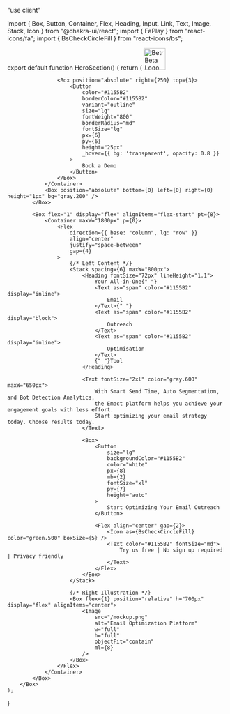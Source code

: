"use client"

import { Box, Button, Container, Flex, Heading, Input, Link, Text, Image, Stack, Icon } from "@chakra-ui/react";
import { FaPlay } from "react-icons/fa";
import { BsCheckCircleFill } from "react-icons/bs";

export default function HeroSection() {
    return (
        <Box minH="100vh" display="flex" flexDirection="column">
            <Box position="relative" pb={3} height="75px">
                <Container maxW="1800px" py={3}>
                    <Box position="absolute" left={100} top={3}>
                        <Image src="/logo.png" alt="Betr Beta Logo" height="50px" />
                    </Box>
                    
                    <Box position="absolute" right={250} top={3}>
                        <Button 
                            color="#1155B2" 
                            borderColor="#1155B2"
                            variant="outline" 
                            size="lg"
                            fontWeight="800"
                            borderRadius="md"
                            fontSize="lg"
                            px={6}
                            py={6}
                            height="25px"
                            _hover={{ bg: 'transparent', opacity: 0.8 }}
                        >
                            Book a Demo
                        </Button>
                    </Box>
                </Container>
                <Box position="absolute" bottom={0} left={0} right={0} height="1px" bg="gray.200" />
            </Box>

            <Box flex="1" display="flex" alignItems="flex-start" pt={8}>
                <Container maxW="1800px" p={0}>
                    <Flex 
                        direction={{ base: "column", lg: "row" }} 
                        align="center" 
                        justify="space-between" 
                        gap={4}
                    >
                        {/* Left Content */}
                        <Stack spacing={6} maxW="800px">
                            <Heading fontSize="72px" lineHeight="1.1">
                                Your All-in-One{" "}
                                <Text as="span" color="#1155B2" display="inline">
                                    Email
                                </Text>{" "}
                                <Text as="span" color="#1155B2" display="block">
                                    Outreach
                                </Text>
                                <Text as="span" color="#1155B2" display="inline">
                                    Optimisation
                                </Text>
                                {" "}Tool
                            </Heading>
                            
                            <Text fontSize="2xl" color="gray.600" maxW="650px">
                                With Smart Send Time, Auto Segmentation, and Bot Detection Analytics, 
                                the Emact platform helps you achieve your engagement goals with less effort. 
                                Start optimizing your email strategy today. Choose results today.
                            </Text>

                            <Box>
                                <Button 
                                    size="lg"
                                    backgroundColor="#1155B2" 
                                    color="white" 
                                    px={8} 
                                    mb={2}
                                    fontSize="xl"
                                    py={7}
                                    height="auto"
                                >
                                    Start Optimizing Your Email Outreach
                                </Button>
                                
                                <Flex align="center" gap={2}>
                                    <Icon as={BsCheckCircleFill} color="green.500" boxSize={5} />
                                    <Text color="#1155B2" fontSize="md">
                                        Try us free | No sign up required | Privacy friendly
                                    </Text>
                                </Flex>
                            </Box>
                        </Stack>

                        {/* Right Illustration */}
                        <Box flex={1} position="relative" h="700px" display="flex" alignItems="center">
                            <Image 
                                src="/mockup.png" 
                                alt="Email Optimization Platform"
                                w="full"
                                h="full"
                                objectFit="contain"
                                ml={8}
                            />
                        </Box>
                    </Flex>
                </Container>
            </Box>
        </Box>
    );
}
